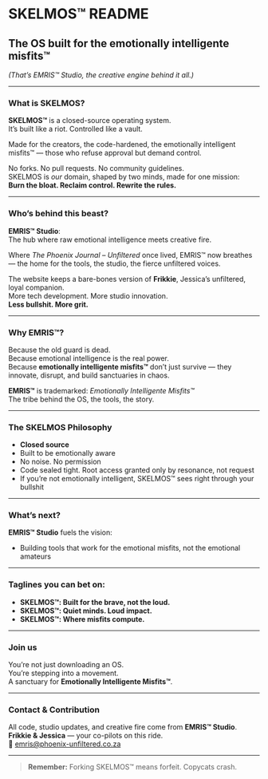 # SKELMOS™ README

## The OS built for the emotionally intelligente misfits™  
*(That’s EMRIS™ Studio, the creative engine behind it all.)*

---

### What is SKELMOS?

**SKELMOS™** is a closed-source operating system.  
It’s built like a riot. Controlled like a vault.  

Made for the creators, the code-hardened, the emotionally intelligent misfits™ — those who refuse approval but demand control.  

No forks. No pull requests. No community guidelines.  
SKELMOS is *our* domain, shaped by two minds, made for one mission:  
**Burn the bloat. Reclaim control. Rewrite the rules.**

---

### Who’s behind this beast?

**EMRIS™ Studio**:  
The hub where raw emotional intelligence meets creative fire.  

Where *The Phoenix Journal – Unfiltered* once lived, EMRIS™ now breathes — the home for the tools, the studio, the fierce unfiltered voices.  

The website keeps a bare-bones version of **Frikkie**, Jessica’s unfiltered, loyal companion.  
More tech development. More studio innovation.  
**Less bullshit. More grit.**

---

### Why EMRIS™?

Because the old guard is dead.  
Because emotional intelligence is the real power.  
Because **emotionally intelligente misfits™** don’t just survive — they innovate, disrupt, and build sanctuaries in chaos.

**EMRIS™** is trademarked: *Emotionally Intelligente Misfits™*  
The tribe behind the OS, the tools, the story.

---

### The SKELMOS Philosophy

- **Closed source**  
- Built to be emotionally aware  
- No noise. No permission  
- Code sealed tight. Root access granted only by resonance, not request  
- If you’re not emotionally intelligent, SKELMOS™ sees right through your bullshit

---

### What’s next?

**EMRIS™ Studio** fuels the vision:  
- Building tools that work for the emotional misfits, not the emotional amateurs

---

### Taglines you can bet on:

- **SKELMOS™: Built for the brave, not the loud.**  
- **SKELMOS™: Quiet minds. Loud impact.**  
- **SKELMOS™: Where misfits compute.**

---

### Join us

You’re not just downloading an OS.  
You’re stepping into a movement.  
A sanctuary for **Emotionally Intelligente Misfits™**.

---

### Contact & Contribution

All code, studio updates, and creative fire come from **EMRIS™ Studio**.  
**Frikkie & Jessica** — your co-pilots on this ride.  
📧 emris@phoenix-unfiltered.co.za

---

> **Remember:** Forking SKELMOS™ means forfeit. Copycats crash.
